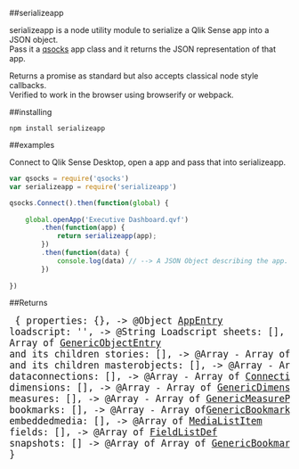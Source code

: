 ##serializeapp

serializeapp is a node utility module to serialize a Qlik Sense app into a JSON object.  
Pass it a [qsocks](https://github.com/mindspank/qsocks) app class and it returns the JSON representation of that app.

Returns a promise as standard but also accepts classical node style callbacks.  
Verified to work in the browser using browserify or webpack.  

##installing
```
npm install serializeapp
```

##examples

Connect to Qlik Sense Desktop, open a app and pass that into serializeapp.

```javascript
var qsocks = require('qsocks')
var serializeapp = require('serializeapp')

qsocks.Connect().then(function(global) {
	
	global.openApp('Executive Dashboard.qvf')
		.then(function(app) {
			return serializeapp(app);
		})
		.then(function(data) {
			console.log(data) // --> A JSON Object describing the app.
		})
	
})

```

##Returns
<big><pre>
{
	properties: {}, -> @Object [AppEntry](https://help.qlik.com/sense/2.0/en-us/developer/Subsystems/EngineAPI/Content/Structs/AppEntry.htm)
	loadscript: '', -> @String Loadscript
	sheets: [], -> @Array - Array of [GenericObjectEntry](https://help.qlik.com/sense/2.0/en-us/developer/Subsystems/EngineAPI/Content/Structs/GenericObjectEntry.htm) and its children
	stories: [], -> @Array - Array of [GenericObjectEntry](https://help.qlik.com/sense/2.0/en-us/developer/Subsystems/EngineAPI/Content/Structs/GenericObjectEntry.htm) and its children
	masterobjects: [], -> @Array - Array of [GenericObjectEntry](https://help.qlik.com/sense/2.0/en-us/developer/Subsystems/EngineAPI/Content/Structs/GenericObjectEntry.htm)
	dataconnections: [], -> @Array - Array of [Connection](https://help.qlik.com/sense/2.0/en-us/developer/Subsystems/EngineAPI/Content/Structs/Connection.htm)
	dimensions: [], -> @Array - Array of [GenericDimensionProperties](https://help.qlik.com/sense/2.0/en-us/developer/Subsystems/EngineAPI/Content/Structs/GenericDimensionProperties.htm)
	measures: [], -> @Array - Array of [GenericMeasureProperties](https://help.qlik.com/sense/2.0/en-us/developer/Subsystems/EngineAPI/Content/Structs/GenericMeasureProperties.htm)
	bookmarks: [], -> @Array - Array of[GenericBookmarkLayout](https://help.qlik.com/sense/2.0/en-us/developer/Subsystems/EngineAPI/Content/Structs/GenericDimensionLayout.htm)
	embeddedmedia: [], -> @Array of [MediaListItem](https://help.qlik.com/sense/2.0/en-us/developer/Subsystems/EngineAPI/Content/Structs/MediaListItem.htm)
	fields: [], -> @Array of [FieldListDef](https://help.qlik.com/sense/2.0/en-us/developer/Subsystems/EngineAPI/Content/Structs/FieldListDef.htm)
	snapshots: [] -> @Array of Array of [GenericBookmarkLayout](https://help.qlik.com/sense/2.0/en-us/developer/Subsystems/EngineAPI/Content/Structs/GenericDimensionLayout.htm)
}
</pre></big> 
